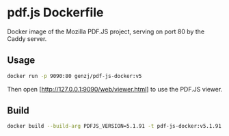 # pdf.js Dockerfile

Docker image of the Mozilla PDF.JS project, serving on port 80 by the Caddy
server.

## Usage

```sh
docker run -p 9090:80 genzj/pdf-js-docker:v5
```

Then open [http://127.0.0.1:9090/web/viewer.html] to use the PDF.JS viewer.

## Build

```sh
docker build --build-arg PDFJS_VERSION=5.1.91 -t pdf-js-docker:v5.1.91 .
```
